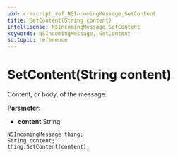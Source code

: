 ```yaml
---
uid: crmscript_ref_NSIncomingMessage_SetContent
title: SetContent(String content)
intellisense: NSIncomingMessage.SetContent
keywords: NSIncomingMessage, GetContent
so.topic: reference
---
```


# SetContent(String content)

Content, or body, of the message.

**Parameter:** 
 - **content** String

```crmscript
NSIncomingMessage thing;
String content;
thing.SetContent(content);
```

